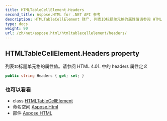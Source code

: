 ```yaml
---
title: HTMLTableCellElement.Headers
second_title: Aspose.HTML for .NET API 参考
description: HTMLTableCellElement 财产. 列表ID标题单元格的属性值请参阅 HTML 4.01. 中的 headers 属性定义
type: docs
weight: 90
url: /zh/net/aspose.html/htmltablecellelement/headers/
---
```

## HTMLTableCellElement.Headers property

列表`ID`标题单元格的属性值。请参阅 HTML 4.01. 中的 headers 属性定义

```csharp
public string Headers { get; set; }
```

### 也可以看看

* class [HTMLTableCellElement](../)
* 命名空间 [Aspose.Html](../../htmltablecellelement/)
* 部件 [Aspose.HTML](../../../)


